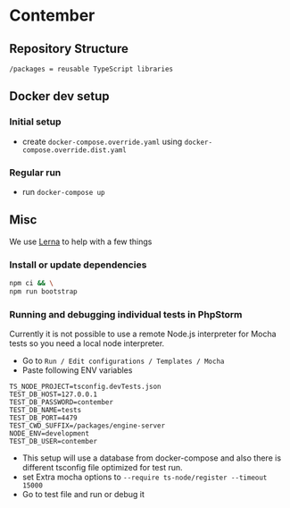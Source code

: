 # Contember

## Repository Structure

~~~
/packages = reusable TypeScript libraries
~~~

## Docker dev setup

### Initial setup

- create `docker-compose.override.yaml` using `docker-compose.override.dist.yaml`

### Regular run

- run `docker-compose up`

## Misc

We use [Lerna](https://lernajs.io/) to help with a few things

### Install or update dependencies

```sh
npm ci && \
npm run bootstrap
```

### Running and debugging individual tests in PhpStorm

Currently it is not possible to use a remote Node.js interpreter for Mocha tests so you need a local node interpreter.

- Go to `Run / Edit configurations / Templates / Mocha`
- Paste following ENV variables
```
TS_NODE_PROJECT=tsconfig.devTests.json
TEST_DB_HOST=127.0.0.1
TEST_DB_PASSWORD=contember
TEST_DB_NAME=tests
TEST_DB_PORT=4479
TEST_CWD_SUFFIX=/packages/engine-server
NODE_ENV=development
TEST_DB_USER=contember
```
- This setup will use a database from docker-compose and also there is different tsconfig file optimized for test run.
- set Extra mocha options to `--require ts-node/register --timeout 15000`
- Go to test file and run or debug it
